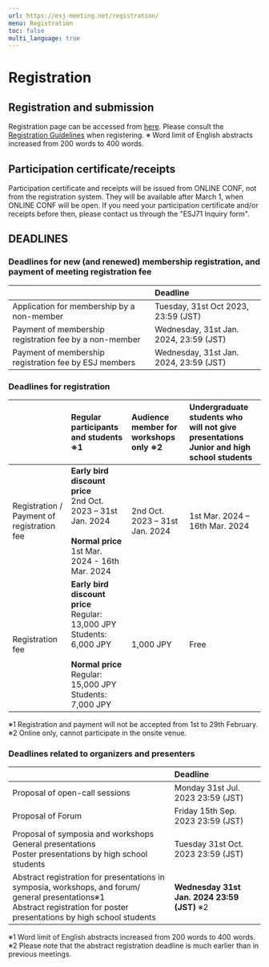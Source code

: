 ```yaml
---
url: https://esj-meeting.net/registration/
menu: Registration
toc: false
multi_language: true
---
```


# Registration

## Registration and submission

Registration page can be accessed from [here](https://iap-jp.org/esj/conf/login_en.php).
Please consult the [Registration Guidelines](registration_guidelines) when registering.
※ Word limit of English abstracts increased from 200 words to 400 words.

## Participation certificate/receipts

Participation certificate and receipts will be issued from ONLINE CONF, not from the registration system. They will be available after March 1, when ONLINE CONF will be open. If you need your participation certificate and/or receipts before then, please contact us through the "ESJ71 Inquiry form".

## DEADLINES

### Deadlines for new (and renewed) membership registration, and payment of meeting registration fee

|                                                        | Deadline                               |
| :----------------------------------------------------- | :------------------------------------- |
| Application for membership by a non-member             | Tuesday, 31st Oct 2023, 23:59 (JST)    |
| Payment of membership registration fee by a non-member | Wednesday, 31st Jan. 2024, 23:59 (JST) |
| Payment of membership registration fee by ESJ members  | Wednesday, 31st Jan. 2024, 23:59 (JST) |

### Deadlines for registration

|                                            | Regular participants and students ※1                                                                                                             | Audience member for workshops only ※2 | Undergraduate students who will not give presentations<br>Junior and high school students |
| :----------------------------------------- | :------------------------------------------------------------------------------------------------------------------------------------------------ | :------------------------------------- | :---------------------------------------------------------------------------------------- |
| Registration / Payment of registration fee | **Early bird discount price**<br>2nd Oct. 2023 – 31st Jan. 2024<br><br>**Normal price**<br>1st Mar. 2024 - 16th Mar. 2024                         | 2nd Oct. 2023 – 31st Jan. 2024         | 1st Mar. 2024 – 16th Mar. 2024                                                            |
| Registration fee                           | **Early bird discount price**<br>Regular: 13,000 JPY<br>Students: 6,000 JPY<br><br>**Normal price**<br>Regular: 15,000 JPY<br>Students: 7,000 JPY | 1,000 JPY                              | Free                                                                                      |

※1 Registration and payment will not be accepted from 1st to 29th February.
※2 Online only, cannot participate in the onsite venue.

### Deadlines related to organizers and presenters

|                                                                                                                                                                               | Deadline                                      |
| :---------------------------------------------------------------------------------------------------------------------------------------------------------------------------- | :-------------------------------------------- |
| Proposal of open-call sessions                                                                                                                                                | Monday 31st Jul. 2023 23:59 (JST)             |
| Proposal of Forum                                                                                                                                                             | Friday 15th Sep. 2023 23:59 (JST)             |
| Proposal of symposia and workshops <br>General presentations<br>Poster presentations by high school students                                                                  | Tuesday 31st Oct. 2023 23:59 (JST)            |
| Abstract registration for presentations in symposia, workshops, and forum/ general presentations※1<Br>Abstract registration for poster presentations by high school students | **Wednesday 31st Jan. 2024 23:59 (JST)** ※2  |

※1 Word limit of English abstracts increased from 200 words to 400 words.
※2 Please note that the abstract registration deadline is much earlier than in previous meetings.
